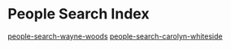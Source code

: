 # People Search Index

[people-search-wayne-woods](people-search-wayne-woods.md)
[people-search-carolyn-whiteside](people-search-carolyn-whiteside.md)
